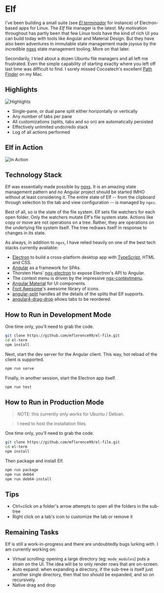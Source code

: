 # Elf

I've been building a small suite (see [_El terminador_](https://github.com/mflorence99/el-term) for instance) of Electron-based apps for Linux. The _Elf_ file manager is the latest. My motivation throughout has partly been that few Linux tools have the kind of rich UI you can build today with tools like Angular and Material Design. But they have also been adventures in immutable state management made joyous by the incredible [ngxs](https://ngxs.io) state management tooling. More on that later.

Secondarily, I tried about a dozen Ubuntu file managers and all left me frustrated. Even the simple capability of starting exactly where you left off last time was difficult to find. I sorely missed Cocoatech's excellent [Path Finder](https://cocoatech.com/#/) on my Mac.

<!-- tocstop -->

## Highlights

![Highlights](elf-overview.png)

* Single-pane, or dual pane split either horizontally or vertically
* Any number of tabs per pane
* All customizations (splits, tabs and so on) are automatically persisted
* Effectively unlimited undo/redo stack
* Log of all actions performed

## Elf in Action

![In Action](elf-in-action.gif)

## Technology Stack

Elf was essentially made possible by [ngxs](https://ngxs.io). It is an amazing state management pattern and no Angular project should be started IMHO without at least considering it. The entire state of Elf -- from the clipboard through selection to the tab and view configuration -- is managed by `ngxs`. 

Best of all, so is the state of the file system. Elf sets file watchers for each open folder. Only the watchers mutate Elf's file system state. Actions like copy or move are not operations on a tree. Rather, they are operations on the underlying file system itself. The tree redraws itself in response to changes in its state.

As always, in addition to `ngxs`, I have relied heavily on one of the best tech stacks currently available:

* [Electron](https://electronjs.org/) to build a cross-platform desktop app with [TypeScript](http://www.typescriptlang.org/), HTML and CSS.
* [Angular](https://angular.io/docs) as a framework for SPAs.
* Thorsten Hans' [ngx-electron](https://github.com/ThorstenHans/ngx-electron) to expose Electron's API to Angular.
* The context menu is driven by the impressive [ngx-contextmenu](https://github.com/isaacplmann/ngx-contextmenu).
* [Angular Material](https://material.angular.io/) for UI components.
* [Font Awesome](https://fontawesome.com)'s awesome library of icons.
* [angular-split](https://bertrandg.github.io/angular-split/#/) handles all the details of the splits that Elf supports.
* [angular4-drag-drop](https://bitbucket.org/IpponMattRitter/angular4-drag-drop) allows tabs to be reordered.


## How to Run in Development Mode

One time only, you'll need to grab the code.

```sh
git clone https://github.com/mflorence99/el-file.git
cd el-term
npm install
```

Next, start the dev server for the Angular client. This way, hot reload of the client is supported.

```sh
npm run serve
```

Finally, in another session, start the Electron app itself.

```sh
npm run test
```

## How to Run in Production Mode

> NOTE: this currently only works for Ubuntu / Debian.

> I need to host the installation files.

One time only, you'll need to grab the code.

```sh
git clone https://github.com/mflorence99/el-file.git
cd el-term
npm install
```

Then package and install Elf.

```sh
npm run package
npm run deb64
npm run deb64-install
```

## Tips

* Ctrl+click on a folder's arrow attempts to open all the folders in the sub-tree
* Right click on a tab's icon to customize the tab or remove it

## Remaining Tasks

Elf is still a work-in-progress and there are undoubtedly bugs lurking with. I am currently working on:

* Virtual scrolling: opening a large directory (eg: `mode_modules`) puts a strain on the UI. The idea will be to only render rows that are on-screen.
* Auto expand: when expanding a directory, if the sub-tree is itself just another single directory, then that too should be expanded, and so on recursively.
* Native drag and drop

